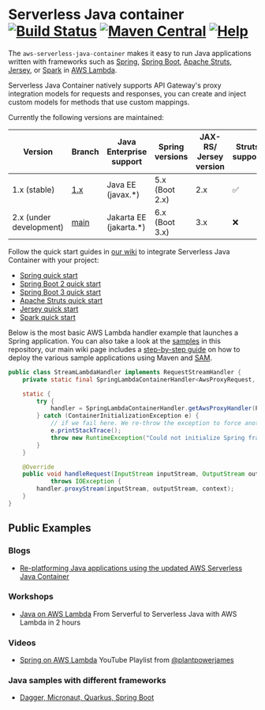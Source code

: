 # Serverless Java container [![Build Status](https://github.com/aws/serverless-java-container/workflows/Continuous%20Integration/badge.svg)](https://github.com/aws/serverless-java-container/actions) [![Maven Central](https://maven-badges.herokuapp.com/maven-central/com.amazonaws.serverless/aws-serverless-java-container/badge.svg)](https://maven-badges.herokuapp.com/maven-central/com.amazonaws.serverless/aws-serverless-java-container) [![Help](http://img.shields.io/badge/help-gitter-E91E63.svg?style=flat-square)](https://gitter.im/aws/serverless-java-container)
The `aws-serverless-java-container` makes it easy to run Java applications written with frameworks such as [Spring](https://spring.io/), [Spring Boot](https://projects.spring.io/spring-boot/), [Apache Struts](http://struts.apache.org/), [Jersey](https://jersey.java.net/), or [Spark](http://sparkjava.com/) in [AWS Lambda](https://aws.amazon.com/lambda/).

Serverless Java Container natively supports API Gateway's proxy integration models for requests and responses, you can create and inject custom models for methods that use custom mappings.

Currently the following versions are maintained:

| Version                  | Branch | Java Enterprise support | Spring versions | JAX-RS/ Jersey version | Struts support | Spark support |
|--------------------------|--------|-------------------------|-----------------|------------------------|----------------|---------------|
| 1.x (stable)             | [1.x](https://github.com/aws/serverless-java-container/tree/1.x)    | Java EE (javax.*)       | 5.x (Boot 2.x)  | 2.x                    | :white_check_mark: | :white_check_mark: |
| 2.x (under development)  | [main](https://github.com/aws/serverless-java-container/tree/main)   | Jakarta EE (jakarta.*)  | 6.x (Boot 3.x)  | 3.x                    | :x:            | :x:           |

Follow the quick start guides in [our wiki](https://github.com/aws/serverless-java-container/wiki) to integrate Serverless Java Container with your project:
* [Spring quick start](https://github.com/aws/serverless-java-container/wiki/Quick-start---Spring)
* [Spring Boot 2 quick start](https://github.com/aws/serverless-java-container/wiki/Quick-start---Spring-Boot2)
* [Spring Boot 3 quick start](https://github.com/aws/serverless-java-container/wiki/Quick-start---Spring-Boot3)
* [Apache Struts quick start](https://github.com/aws/serverless-java-container/wiki/Quick-start---Struts)
* [Jersey quick start](https://github.com/aws/serverless-java-container/wiki/Quick-start---Jersey)
* [Spark quick start](https://github.com/aws/serverless-java-container/wiki/Quick-start---Spark)

Below is the most basic AWS Lambda handler example that launches a Spring application. You can also take a look at the [samples](https://github.com/aws/serverless-java-container/tree/master/samples) in this repository, our main wiki page includes a [step-by-step guide](https://github.com/aws/serverless-java-container/wiki#deploying-the-sample-applications) on how to deploy the various sample applications using Maven and [SAM](https://github.com/awslabs/serverless-application-model).

```java
public class StreamLambdaHandler implements RequestStreamHandler {
    private static final SpringLambdaContainerHandler<AwsProxyRequest, AwsProxyResponse> handler;

    static {
        try {
            handler = SpringLambdaContainerHandler.getAwsProxyHandler(PetStoreSpringAppConfig.class);
        } catch (ContainerInitializationException e) {
            // if we fail here. We re-throw the exception to force another cold start
            e.printStackTrace();
            throw new RuntimeException("Could not initialize Spring framework", e);
        }
    }

    @Override
    public void handleRequest(InputStream inputStream, OutputStream outputStream, Context context)
            throws IOException {
        handler.proxyStream(inputStream, outputStream, context);
    }
}
``` 

## Public Examples

### Blogs

- [Re-platforming Java applications using the updated AWS Serverless Java Container](https://aws.amazon.com/blogs/compute/re-platforming-java-applications-using-the-updated-aws-serverless-java-container/)

### Workshops

- [Java on AWS Lambda](https://catalog.workshops.aws/java-on-aws-lambda) From Serverful to Serverless Java with AWS Lambda in 2 hours

### Videos

- [Spring on AWS Lambda](https://www.youtube.com/watch?v=A1rYiHTy9Lg&list=PLCOG9xkUD90IDm9tcY-5nMK6X6g8SD-Sz) YouTube Playlist from [@plantpowerjames](https://twitter.com/plantpowerjames)

### Java samples with different frameworks 

- [Dagger, Micronaut, Quarkus, Spring Boot](https://github.com/aws-samples/serverless-java-frameworks-samples/)
